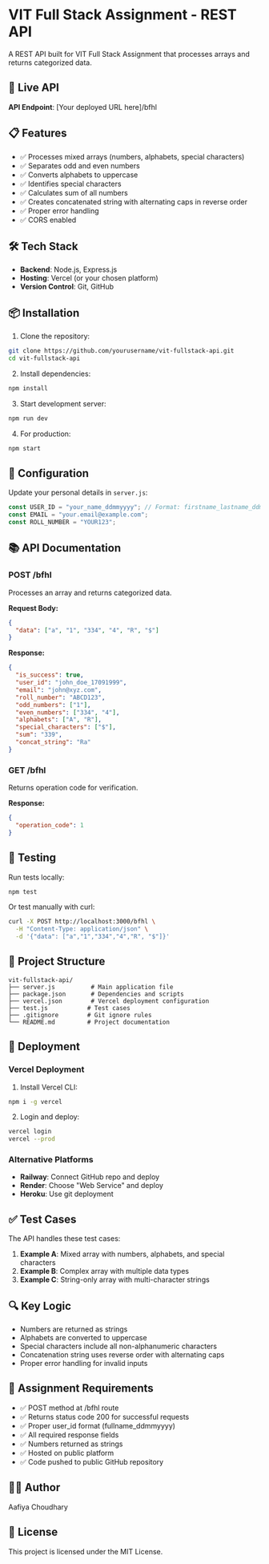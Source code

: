 # VIT Full Stack Assignment - REST API

A REST API built for VIT Full Stack Assignment that processes arrays and returns categorized data.

## 🚀 Live API

**API Endpoint**: [Your deployed URL here]/bfhl

## 📋 Features

- ✅ Processes mixed arrays (numbers, alphabets, special characters)
- ✅ Separates odd and even numbers
- ✅ Converts alphabets to uppercase
- ✅ Identifies special characters
- ✅ Calculates sum of all numbers
- ✅ Creates concatenated string with alternating caps in reverse order
- ✅ Proper error handling
- ✅ CORS enabled

## 🛠️ Tech Stack

- **Backend**: Node.js, Express.js
- **Hosting**: Vercel (or your chosen platform)
- **Version Control**: Git, GitHub

## 📦 Installation

1. Clone the repository:
```bash
git clone https://github.com/yourusername/vit-fullstack-api.git
cd vit-fullstack-api
```

2. Install dependencies:
```bash
npm install
```

3. Start development server:
```bash
npm run dev
```

4. For production:
```bash
npm start
```

## 🔧 Configuration

Update your personal details in `server.js`:

```javascript
const USER_ID = "your_name_ddmmyyyy"; // Format: firstname_lastname_ddmmyyyy
const EMAIL = "your.email@example.com";
const ROLL_NUMBER = "YOUR123";
```

## 📚 API Documentation

### POST /bfhl

Processes an array and returns categorized data.

**Request Body:**
```json
{
  "data": ["a", "1", "334", "4", "R", "$"]
}
```

**Response:**
```json
{
  "is_success": true,
  "user_id": "john_doe_17091999",
  "email": "john@xyz.com",
  "roll_number": "ABCD123",
  "odd_numbers": ["1"],
  "even_numbers": ["334", "4"],
  "alphabets": ["A", "R"],
  "special_characters": ["$"],
  "sum": "339",
  "concat_string": "Ra"
}
```

### GET /bfhl

Returns operation code for verification.

**Response:**
```json
{
  "operation_code": 1
}
```

## 🧪 Testing

Run tests locally:
```bash
npm test
```

Or test manually with curl:
```bash
curl -X POST http://localhost:3000/bfhl \
  -H "Content-Type: application/json" \
  -d '{"data": ["a","1","334","4","R", "$"]}'
```

## 📁 Project Structure

```
vit-fullstack-api/
├── server.js          # Main application file
├── package.json       # Dependencies and scripts
├── vercel.json        # Vercel deployment configuration
├── test.js           # Test cases
├── .gitignore        # Git ignore rules
└── README.md         # Project documentation
```

## 🚀 Deployment

### Vercel Deployment

1. Install Vercel CLI:
```bash
npm i -g vercel
```

2. Login and deploy:
```bash
vercel login
vercel --prod
```

### Alternative Platforms

- **Railway**: Connect GitHub repo and deploy
- **Render**: Choose "Web Service" and deploy
- **Heroku**: Use git deployment

## ✅ Test Cases

The API handles these test cases:

1. **Example A**: Mixed array with numbers, alphabets, and special characters
2. **Example B**: Complex array with multiple data types  
3. **Example C**: String-only array with multi-character strings

## 🔍 Key Logic

- Numbers are returned as strings
- Alphabets are converted to uppercase
- Special characters include all non-alphanumeric characters
- Concatenation string uses reverse order with alternating caps
- Proper error handling for invalid inputs

## 📝 Assignment Requirements

- ✅ POST method at /bfhl route
- ✅ Returns status code 200 for successful requests
- ✅ Proper user_id format (fullname_ddmmyyyy)
- ✅ All required response fields
- ✅ Numbers returned as strings
- ✅ Hosted on public platform
- ✅ Code pushed to public GitHub repository

## 👨‍💻 Author

Aafiya Choudhary 

## 📄 License

This project is licensed under the MIT License.
